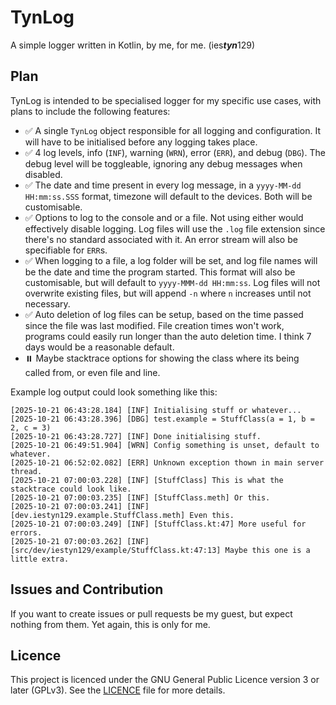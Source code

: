 # TynLog
A simple logger written in Kotlin, by me, for me. (ies***tyn***129)

## Plan
TynLog is intended to be specialised logger for my specific use cases,
with plans to include the following features:
- ✅ A single `TynLog` object responsible for all logging and configuration. It will have to be initialised
before any logging takes place.
- ✅ 4 log levels, info (`INF`), warning (`WRN`), error (`ERR`), and debug (`DBG`).
The debug level will be toggleable, ignoring any debug messages when disabled.
- ✅ The date and time present in every log message, in a `yyyy-MM-dd HH:mm:ss.SSS` format,
timezone will default to the devices. Both will be customisable.
- ✅ Options to log to the console and or a file. Not using either would effectively disable logging.
Log files will use the `.log` file extension since there's no standard associated with it.
An error stream will also be specifiable for `ERR`s.
- ✅ When logging to a file, a log folder will be set, 
and log file names will be the date and time the program started. This format will also be customisable,
but will default to `yyyy-MMM-dd HH:mm:ss`. Log files will not overwrite existing files, but will append
`-n` where `n` increases until not necessary.
- ✅ Auto deletion of log files can be setup, based on the time passed since the file was last modified.
File creation times won't work, programs could easily run longer than the auto deletion time.
I think 7 days would be a reasonable default.
- ⏸️ Maybe stacktrace options for showing the class where its being called from, or even file and line.

Example log output could look something like this:
```log
[2025-10-21 06:43:28.184] [INF] Initialising stuff or whatever...
[2025-10-21 06:43:28.396] [DBG] test.example = StuffClass(a = 1, b = 2, c = 3)
[2025-10-21 06:43:28.727] [INF] Done initialising stuff.
[2025-10-21 06:49:51.904] [WRN] Config something is unset, default to whatever.
[2025-10-21 06:52:02.082] [ERR] Unknown exception thown in main server thread.
[2025-10-21 07:00:03.228] [INF] [StuffClass] This is what the stacktrace could look like.
[2025-10-21 07:00:03.235] [INF] [StuffClass.meth] Or this.
[2025-10-21 07:00:03.241] [INF] [dev.iestyn129.example.StuffClass.meth] Even this.
[2025-10-21 07:00:03.249] [INF] [StuffClass.kt:47] More useful for errors.
[2025-10-21 07:00:03.262] [INF] [src/dev/iestyn129/example/StuffClass.kt:47:13] Maybe this one is a little extra.
```

## Issues and Contribution
If you want to create issues or pull requests be my guest, but expect nothing from them. Yet again,
this is only for me.

## Licence
This project is licenced under the GNU General Public Licence version 3 or later (GPLv3).
See the [LICENCE](./LICENCE) file for more details.
